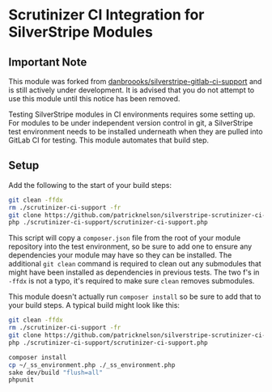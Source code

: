 

# Scrutinizer CI Integration for SilverStripe Modules

## Important Note 
This module was forked from [danbroooks/silverstripe-gitlab-ci-support](https://github.com/danbroooks/silverstripe-gitlab-ci-support)
and is still actively under development. It is advised that you do not
attempt to use this module until this notice has been removed. 


Testing SilverStripe modules in CI environments requires some setting up.
For modules to be under independent version control in git, a SilverStripe
test environment needs to be installed underneath when they are pulled
into GitLab CI for testing.  This module automates that build step.

## Setup

Add the following to the start of your build steps:

  ```bash
  git clean -ffdx
  rm ./scrutinizer-ci-support -fr
  git clone https://github.com/patricknelson/silverstripe-scrutinizer-ci-support.git ./scrutinizer-ci-support
  php ./scrutinizer-ci-support/scrutinizer-ci-support.php
  ```

This script will copy a `composer.json` file from the root of your module repository into the test environment,
so be sure to add one to ensure any dependencies your module may have so they can be installed.
The additional `git clean` command is required to clean out any submodules that might have been installed as dependencies
in previous tests. The two f's in `-ffdx` is not a typo, it's required to make sure `clean` removes submodules.

This module doesn't actually run `composer install` so be sure to add that to your build steps.
A typical build might look like this:

  ```bash
  git clean -ffdx
  rm ./scrutinizer-ci-support -fr
  git clone https://github.com/patricknelson/silverstripe-scrutinizer-ci-support.git ./scrutinizer-ci-support
  php ./scrutinizer-ci-support/scrutinizer-ci-support.php

  composer install
  cp ~/_ss_environment.php ./_ss_environment.php
  sake dev/build "flush=all"
  phpunit
  ```
